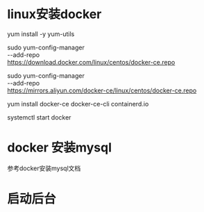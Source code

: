 # linux安装docker
yum install -y yum-utils

sudo yum-config-manager \
--add-repo \
https://download.docker.com/linux/centos/docker-ce.repo

sudo yum-config-manager \
--add-repo \
https://mirrors.aliyun.com/docker-ce/linux/centos/docker-ce.repo


yum install docker-ce docker-ce-cli containerd.io

systemctl start docker

# docker 安装mysql
参考docker安装mysql文档

# 启动后台
